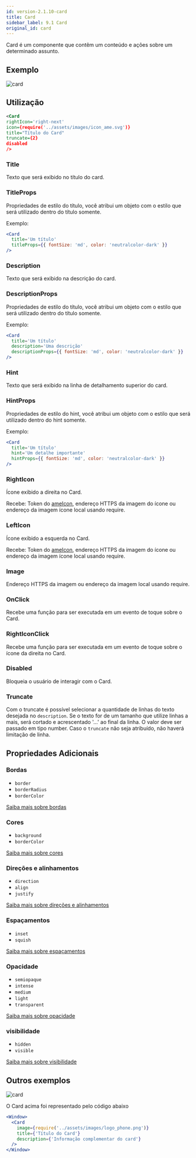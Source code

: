 ```yaml
---
id: version-2.1.10-card
title: Card
sidebar_label: 9.1 Card
original_id: card
---
```


Card é um componente que contêm um conteúdo e ações sobre um determinado assunto.

## Exemplo

![card](assets/images_components/v2.0.0/card.png)

## Utilização

```xml harmony
<Card
rightIcon='right-next'
icon={require('../assets/images/icon_ame.svg')}
title="Título do Card"
truncate={2}
disabled
/>
```

### Title

Texto que será exibido no título do card.

### TitleProps

Propriedades de estilo do título, você atribui um objeto com o estilo que será utilizado dentro do título somente.

Exemplo:

```jsx harmony
<Card
  title='Um título'
  titleProps={{ fontSize: 'md', color: 'neutralcolor-dark' }}
/>
```

### Description

Texto que será exibido na descrição do card.

### DescriptionProps

Propriedades de estilo do título, você atribui um objeto com o estilo que será utilizado dentro do título somente.

Exemplo:

```jsx harmony
<Card
  title='Um título'
  description='Uma descrição'
  descriptionProps={{ fontSize: 'md', color: 'neutralcolor-dark' }}
/>
```

### Hint

Texto que será exibido na linha de detalhamento superior do card.

### HintProps

Propriedades de estilo do hint, você atribui um objeto com o estilo que será utilizado dentro do hint somente.

Exemplo:

```jsx harmony
<Card
  title='Um título'
  hint='Um detalhe importante'
  hintProps={{ fontSize: 'md', color: 'neutralcolor-dark' }}
/>
```

### RightIcon

Ícone exibido a direita no Card.

Recebe: Token do [ameIcon](ameIcon.md), endereço HTTPS da imagem do ícone ou endereço da imagem ícone local usando require.

### LeftIcon

Ícone exibido a esquerda no Card.

Recebe: Token do [ameIcon](ameIcon.md), endereço HTTPS da imagem do ícone ou endereço da imagem ícone local usando require.

### Image

Endereço HTTPS da imagem ou endereço da imagem local usando require.

### OnClick

Recebe uma função para ser executada em um evento de toque sobre o Card.

### RightIconClick

Recebe uma função para ser executada em um evento de toque sobre o ícone da direita no Card.

### Disabled

Bloqueia o usuário de interagir com o Card.

### Truncate

Com o truncate é possível selecionar a quantidade de linhas do texto desejada no `description`. Se o texto for de um tamanho que utilize linhas a mais, será cortado e acrescentado '...' ao final da linha. O valor deve ser passado em tipo number. Caso o `truncate` não seja atribuído, não haverá limitação de linha.

## Propriedades Adicionais

### Bordas

- `border`
- `borderRadius`
- `borderColor`

[Saiba mais sobre bordas](border.md)

### Cores

- `background`
- `borderColor`

[Saiba mais sobre cores](color.md)

### Direções e alinhamentos

- `direction`
- `align`
- `justify`

[Saiba mais sobre direções e alinhamentos](flex.md)

### Espaçamentos

- `inset`
- `squish`

[Saiba mais sobre espaçamentos](space.md)

### Opacidade

- `semiopaque`
- `intense`
- `medium`
- `light`
- `transparent`

[Saiba mais sobre opacidade](opacity.md)

### visibilidade

- `hidden`
- `visible`

[Saiba mais sobre visibilidade](visibility.md)

## Outros exemplos

![card](assets/images_components/card2.png)

O Card acima foi representado pelo código abaixo

```jsx harmony
<Window>
  <Card
    image={require('../assets/images/logo_phone.png')}
    title={'Título do Card'}
    description={'Informação complementar do card'}
  />
</Window>
```
